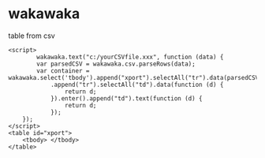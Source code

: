 # wakawaka
table from csv


    <script>
            wakawaka.text("c:/yourCSVfile.xxx", function (data) {
            var parsedCSV = wakawaka.csv.parseRows(data);
            var container = wakawaka.select('tbody').append("xport").selectAll("tr").data(parsedCSV).enter()
                .append("tr").selectAll("td").data(function (d) {
                    return d;
                }).enter().append("td").text(function (d) {
                    return d;
                });
        });
    </script>
    <table id="xport">
        <tbody> </tbody>
    </table>
